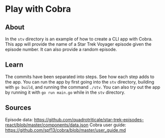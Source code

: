 # Play with Cobra

## About

In the `stv` directory is an example of how to create a CLI app with Cobra.
This app will provide the name of a Star Trek Voyager episode given the episode number.
It can also provide a random episode.

## Learn

The commits have been separated into steps.
See how each step adds to the app.
You can run the app by first going into the `stv` directory, building with `go build`, and running the command `./stv`.
You can also try out the app by running it with `go run main.go` while in the `stv` directory.

## Sources

Episode data: https://github.com/quadrotriticale/star-trek-episodes-react/blob/master/components/data.json
Cobra user guide: https://github.com/spf13/cobra/blob/master/user_guide.md
